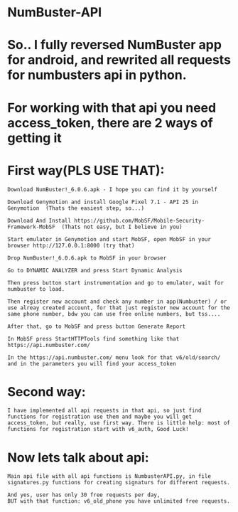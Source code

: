 # NumBuster-API
# So.. I fully reversed NumBuster app for android, and rewrited all requests for numbusters api in python.

# For working with that api you need access_token, there are 2 ways of getting it

# First way(PLS USE THAT):
  	Download NumBuster!_6.0.6.apk - I hope you can find it by yourself
	
	Download Genymotion and install Google Pixel 7.1 - API 25 in Genymotion  (Thats the easiest step, so...)
	
  	Download And Install https://github.com/MobSF/Mobile-Security-Framework-MobSF  (Thats not easy, but I believe in you)
	
  	Start emulator in Genymotion and start MobSF, open MobSF in your browser http://127.0.0.1:8000 (try that)
	
  	Drop NumBuster!_6.0.6.apk to MobSF in your browser
	
  	Go to DYNAMIC ANALYZER and press Start Dynamic Analysis
	
  	Then press button start instrumentation and go to emulator, wait for numbuster to load.
	
  	Then register new account and check any number in app(Numbuster) / or use alreay created account, for that just register new account for the same phone number, bdw you can use free online numbers, but tss....
	
  	After that, go to MobSF and press button Generate Report
	
  	In MobSF press StartHTTPTools find something like that https://api.numbuster.com/
	
  	In the https://api.numbuster.com/ menu look for that v6/old/search/ and in the parameters you will find your access_token
  
# Second way:
  	I have implemented all api requests in that api, so just find functions for registration use them and maybe you will get        access_token, but really, use first way. There is little help: most of functions for registration start with v6_auth, Good Luck!
  
  
# Now lets talk about api:
	Main api file with all api functions is NumbusterAPI.py, in file signatures.py functions for creating signaturs for different requests.
	
	And yes, user has only 30 free requests per day,
	BUT with that function: v6_old_phone you have unlimited free requests.

